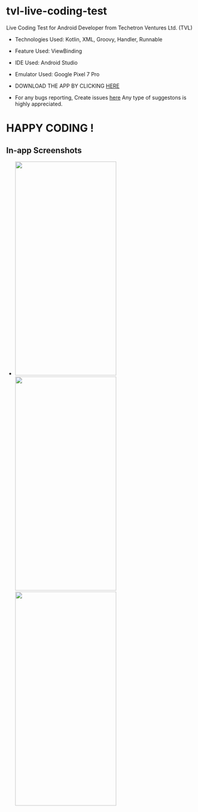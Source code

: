 # tvl-live-coding-test
Live Coding Test for Android Developer from Techetron Ventures Ltd. (TVL)

- Technologies Used: Kotlin, XML, Groovy, Handler, Runnable
- Feature Used: ViewBinding
- IDE Used: Android Studio
- Emulator Used: Google Pixel 7 Pro

- DOWNLOAD THE APP BY CLICKING [HERE](https://github.com/SabirKhanAkash/tvl-live-coding-test/raw/main/TVL-Live-Coding-Test-App.apk)

- For any bugs reporting, Create issues [here](https://github.com/SabirKhanAkash/tvl-live-coding-test/issues) 
Any type of suggestons is highly appreciated.

# HAPPY CODING !

## In-app Screenshots
- <img src="https://github.com/SabirKhanAkash/tvl-live-coding-test/assets/39434260/a9b107cb-2391-4b93-970a-8da985604d84" width="270" height="570">$~~~~~~$<img src="https://github.com/SabirKhanAkash/tvl-live-coding-test/assets/39434260/a6361518-a31b-4f52-bd72-cb2a20181a04" width="270" height="570">$~~~~~~$<img src="https://github.com/SabirKhanAkash/tvl-live-coding-test/assets/39434260/d95f3ab7-fff4-4e5a-b991-d439552cc821" width="270" height="570">
